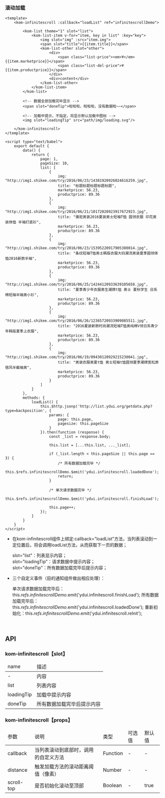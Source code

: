 ### 滚动加载

```
<template>
    <kom-infinitescroll :callback="loadList" ref="infinitescrollDemo">

        <kom-list theme="1" slot="list">
            <kom-list-item v-for="item, key in list" :key="key">
                <img slot="img" :src="item.img">
                <span slot="title">{{item.title}}</span>
                <kom-list-other slot="other">
                    <div>
                        <span class="list-price"><em>¥</em>{{item.marketprice}}</span>
                        <span class="list-del-price">¥{{item.productprice}}</span>
                    </div>
                    <div>content</div>
                </kom-list-other>
            </kom-list-item>
        </kom-list>

        <!-- 数据全部加载完毕显示 -->
        <span slot="doneTip">啦啦啦，啦啦啦，没有数据啦~~</span>

        <!-- 加载中提示，不指定，将显示默认加载中图标 -->
        <img slot="loadingTip" src="path/img/loading.svg"/>

    </kom-infinitescroll>
</template>

<script type="text/babel">
    export default {
        data() {
            return {
                page: 1,
                pageSize: 10,
                list: [
                    {
                        img: "http://img1.shikee.com/try/2016/06/23/14381920926024616259.jpg",
                        title: "标题标题标题标题标题",
                        marketprice: 56.23,
                        productprice: 89.36
                    },
                    {
                        img: "http://img1.shikee.com/try/2016/06/21/10172020923917672923.jpg",
                        title: "骆驼男装2016夏装男士短袖T恤 圆领衣服 印花男装体恤 半袖打底衫",
                        marketprice: 56.23,
                        productprice: 89.36
                    },
                    {
                        img: "http://img1.shikee.com/try/2016/06/23/15395220917905380014.jpg",
                        title: "条纹短袖T恤男士韩版衣服大码潮流男装夏季圆领体恤2016新款半袖",
                        marketprice: 56.23,
                        productprice: 89.36
                    },
                    {
                        img: "http://img1.shikee.com/try/2016/06/25/14244120933639105658.jpg",
                        title: "夏季青少年衣服男生潮牌t恤 男士 夏秋学生 日系棉短袖半袖男小衫",
                        marketprice: 56.23,
                        productprice: 89.36
                    },
                    {
                        img: "http://img1.shikee.com/try/2016/06/26/12365720933909085511.jpg",
                        title: "2016夏装新款时尚潮流短袖T恤男纯棉V领日系青少年韩版夏季上衣服",
                        marketprice: 56.23,
                        productprice: 89.36
                    },
                    {
                        img: "http://img1.shikee.com/try/2016/06/19/09430120929215230041.jpg",
                        title: "男装衣服男夏t恤 男士短袖t恤圆领夏季潮牌宽松原宿风半截袖男",
                        marketprice: 56.23,
                        productprice: 89.36
                    }
                ]
            }
        },
        methods: {
            loadList() {
                this.$http.jsonp('http://list.ydui.org/getdata.php?type=backposition', {
                    params: {
                        page: this.page,
                        pagesize: this.pageSize
                    }
                }).then(function (response) {
                    const _list = response.body;

                    this.list = [...this.list, ..._list];

                    if (_list.length < this.pageSize || this.page == 3) {
                        /* 所有数据加载完毕 */
                        this.$refs.infinitescrollDemo.$emit('ydui.infinitescroll.loadedDone');
                        return;
                    }

                    /* 单次请求数据完毕 */
                    this.$refs.infinitescrollDemo.$emit('ydui.infinitescroll.finishLoad');

                    this.page++;
                });
            }
        }
    }
</script>
```

- 在kom-infinitescroll组件上绑定:callback="loadList"方法，当列表滚动到一定位置后，将会调用loadList方法，从而获取下一页的数据；

  slot="list"：列表显示内容；  
  slot="loadingTip"：请求数据中提示内容；  
  slot="doneTip"：所有数据加载完毕后提示内容；

- 三个自定义事件（目的通知组件做出相应处理）：

  单次请求数据加载完毕后：this.$refs.infinitescrollDemo.$emit('ydui.infinitescroll.finishLoad');
  所有数据加载完毕后：this.$refs.infinitescrollDemo.$emit('ydui.infinitescroll.loadedDone');
  重新初始化：this.$refs.infinitescrollDemo.$emit('ydui.infinitescroll.reInit');

<br/>

<h2>API</h2>
<h3><strong>kom-infinitescroll</strong>【slot】</h3>
<div class="table">
    <table>
        <thead>
        <tr>
            <td>name</td>
            <td>描述</td>
        </tr>
        </thead>
        <tbody>
        <tr>
            <td>-</td>
            <td>内容</td>
        </tr>
        <tr>
            <td>list</td>
            <td>列表内容</td>
        </tr>
        <tr>
            <td>loadingTip</td>
            <td>加载中提示内容</td>
        </tr>
        <tr>
            <td>doneTip</td>
            <td>所有数据加载完毕后提示内容</td>
        </tr>
        </tbody>
    </table>
</div>
<h3><strong>kom-infinitescroll</strong>【props】</h3>
<div class="table">
    <table>
        <thead>
        <tr>
            <td>参数</td>
            <td>说明</td>
            <td>类型</td>
            <td>可选值</td>
            <td>默认值</td>
        </tr>
        </thead>
        <tbody>
        <tr>
            <td>callback</td>
            <td>当列表滚动到底部时，调用的自定义方法</td>
            <td>Function</td>
            <td>-</td>
            <td>-</td>
        </tr>
        <tr>
            <td>distance</td>
            <td>触发加载方法的滚动距离阈值（像素）</td>
            <td>Number</td>
            <td>-</td>
            <td>-</td>
        </tr>
        <tr>
            <td>scroll-top</td>
            <td>是否初始化滚动至顶部</td>
            <td>Boolean</td>
            <td>-</td>
            <td>true</td>
        </tr>
        </tbody>
    </table>
</div>
